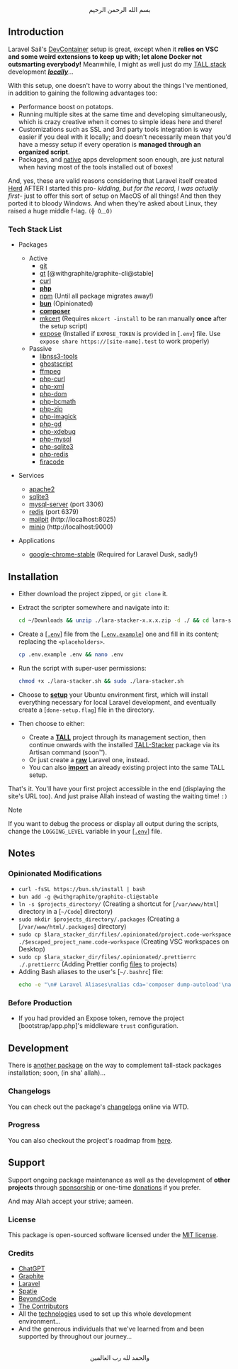 <div align="center">
    بسم الله الرحمن الرحيم
</div>


## Introduction

Laravel Sail's [DevContainer](https://laravel.com/docs/sail#using-devcontainers) setup is great, except when it **relies on VSC and some weird extensions to keep up with; let alone Docker not outsmarting everybody!** Meanwhile, I might as well just do my [TALL stack](https://tallstack.dev/) development <u>***locally***</u>...

With this setup, one doesn't have to worry about the things I've mentioned, in addition to gaining the following advantages too:

- Performance boost on potatops.
- Running multiple sites at the same time and developing simultaneously, which is crazy creative when it comes to simple ideas here and there!
- Customizations such as SSL and 3rd party tools integration is way easier if you deal with it locally; and doesn't necessarily mean that you'd have a messy setup if every operation is **managed through an organized script**.
- Packages, and [native](https://nativephp.com) apps development soon enough, are just natural when having most of the tools installed out of boxes!

And, yes, these are valid reasons considering that Laravel itself created [Herd](https://herd.laravel.com) AFTER I started this pro- *kidding, but for the record, I was actually first*- just to offer this sort of setup on MacOS of all things! And then they ported it to bloody Windows. And when they're asked about Linux, they raised a huge middle f-lag. `(╬ Ò﹏Ó)`

### Tech Stack List

- Packages
  - Active
    - [git](https://github.com/git/git)
    - [gt](https://graphite.dev/) [@withgraphite/graphite-cli@stable]
    - [curl](https://github.com/curl/curl)
    - **[php](https://www.php.net/)**
    - [npm](https://nodejs.org/) (Until all package migrates away!)
    - **[bun](https://bun.sh)** (Opinionated)
    - **[composer](https://getcomposer.org/)**
    - [mkcert](https://github.com/FiloSottile/mkcert) (Requires `mkcert -install` to be ran manually **once** after the setup script)
    - [expose](https://expose.dev/docs) (Installed if `EXPOSE_TOKEN` is provided in [`.env`] file. Use `expose share https://[site-name].test` to work properly)
  - Passive
    - [libnss3-tools](https://packages.ubuntu.com/focal/libnss3-tools)
    - [ghostscript](https://ghostscript.readthedocs.io)
    - [ffmpeg](https://github.com/FFmpeg/FFmpeg)
    - [php-curl](https://www.php.net/manual/en/book.curl.php)
    - [php-xml](https://www.php.net/manual/en/refs.xml.php)
    - [php-dom](https://www.php.net/manual/en/book.dom.php)
    - [php-bcmath](https://www.php.net/manual/en/book.bc.php)
    - [php-zip](https://www.php.net/manual/en/book.zip.php)
    - [php-imagick](https://www.php.net/manual/en/book.imagick.php)
    - [php-gd](https://www.php.net/manual/en/book.image.php)
    - [php-xdebug](https://xdebug.org/)
    - [php-mysql](https://www.php.net/manual/en/book.mysql.php)
    - [php-sqlite3](https://www.php.net/manual/en/book.sqlite3.php)
    - [php-redis](https://github.com/phpredis/phpredis)
    - [firacode](https://github.com/tonsky/FiraCode)

- Services
  - [apache2](https://httpd.apache.org/)
  - [sqlite3](https://www.sqlite.org/index.html)
  - [mysql-server](https://www.mysql.com/) (port 3306)
  - [redis](https://redis.io/) (port 6379)
  - [mailpit](https://github.com/axllent/mailpit) (http://localhost:8025)
  - [minio](https://min.io/) (http://localhost:9000)

- Applications
  - [google-chrome-stable](https://www.google.com/chrome/) (Required for Laravel Dusk, sadly!)


## Installation

- Either download the project zipped, or `git clone` it.

- Extract the scripter somewhere and navigate into it:
  ```bash
  cd ~/Downloads && unzip ./lara-stacker-x.x.x.zip -d ./ && cd lara-stacker-x.x.x
  ```

- Create a [[`.env`](./.env)] file from the [[`.env.example`](./.env.example)] one and fill in its content; replacing the `<placeholders>`.
  ```bash
  cp .env.example .env && nano .env
  ```

- Run the script with super-user permissions:
  ```bash
  chmod +x ./lara-stacker.sh && sudo ./lara-stacker.sh
  ```

- Choose to [**setup**](./scripts/setup.sh) your Ubuntu environment first, which will install everything necessary for local Laravel development, and eventually create a [`done-setup.flag`] file in the directory.

- Then choose to either:
  - Create a [**TALL**](./scripts/TALL/create.sh) project through its management section, then continue onwards with the installed [TALL-Stacker](https://github.com/GoodM4ven/PACKAGE_LARAVEL_tall-stacker) package via its Artisan command (soon™).
  - Or just create a [**raw**](./scripts/create_raw.sh) Laravel one, instead.
  - You can also [**import**](./scripts/TALL/import.sh) an already existing project into the same TALL setup.

That's it. You'll have your first project accessible in the end (displaying the site's URL too). And just praise Allah instead of wasting the waiting time! `:)`

> [!NOTE]
> If you want to debug the process or display all output during the scripts, change the `LOGGING_LEVEL` variable in your [[`.env`](./.env)] file.


## Notes

### Opinionated Modifications

- `curl -fsSL https://bun.sh/install | bash`
- `bun add -g @withgraphite/graphite-cli@stable`
- `ln -s $projects_directory/` (Creating a shortcut for [`/var/www/html`] directory in a [`~/Code`] directory)
- `sudo mkdir $projects_directory/.packages` (Creating a [`/var/www/html/.packages`] directory)
- `sudo cp $lara_stacker_dir/files/.opinionated/project.code-workspace ./$escaped_project_name.code-workspace` (Creating VSC workspaces on Desktop)
- `sudo cp $lara_stacker_dir/files/.opinionated/.prettierrc ./.prettierrc` (Adding Prettier config [files](./files/.opinionated/.prettierrc) to projects)
- Adding Bash aliases to the user's [`~/.bashrc`] file:
  ```bash
  echo -e "\n# Laravel Aliases\nalias cda='composer dump-autoload'\nalias art='php artisan'\nalias wipe='php artisan db:wipe'\nalias fresh='php artisan migrate:fresh'\nalias mfs='php artisan migrate:fresh --seed'\nalias opt='php artisan optimize:clear'\nalias dev='bun run dev'\n" >>/home/$USERNAME/.bashrc
  ```

### Before Production

- If you had provided an Expose token, remove the project [bootstrap/app.php]'s middleware `trust` configuration.


## Development

There is [another package](https://github.com/VPremiss/TALL-Stacker) on the way to complement tall-stack packages installation; soon, (in sha' allah)...

### Changelogs

You can check out the package's [changelogs](https://app.whatthediff.ai/changelog/github/GoodM4ven/lara-stacker) online via WTD.

### Progress

You can also checkout the project's roadmap from [here](https://github.com/users/GoodM4ven/projects/2/views/1).


## Support

Support ongoing package maintenance as well as the development of **other projects** through [sponsorship](https://github.com/sponsors/GoodM4ven) or one-time [donations](https://github.com/sponsors/GoodM4ven?frequency=one-time&sponsor=GoodM4ven) if you prefer.

And may Allah accept your strive; aameen.

### License

This package is open-sourced software licensed under the [MIT license](LICENSE.md).

### Credits

- [ChatGPT](https://chat.openai.com)
- [Graphite](https://graphite.dev)
- [Laravel](https://github.com/Laravel)
- [Spatie](https://github.com/spatie)
- [BeyondCode](https://beyondco.de)
- [The Contributors](../../contributors)
- All the [technologies](#tech-stack-list) used to set up this whole development environment...
- And the generous individuals that we've learned from and been supported by throughout our journey...


<div align="center">
   <br>والحمد لله رب العالمين
</div>
